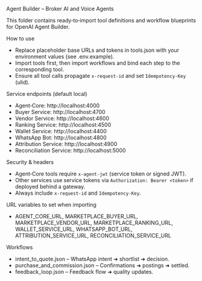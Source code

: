 Agent Builder – Broker AI and Voice Agents

This folder contains ready‑to‑import tool definitions and workflow blueprints for OpenAI Agent Builder.

How to use
- Replace placeholder base URLs and tokens in tools.json with your environment values (see .env.example).
- Import tools first, then import workflows and bind each step to the corresponding tool.
- Ensure all tool calls propagate `x-request-id` and set `Idempotency-Key` (ulid).

Service endpoints (default local)
- Agent‑Core: http://localhost:4000
- Buyer Service: http://localhost:4700
- Vendor Service: http://localhost:4600
- Ranking Service: http://localhost:4500
- Wallet Service: http://localhost:4400
- WhatsApp Bot: http://localhost:4800
- Attribution Service: http://localhost:4900
- Reconciliation Service: http://localhost:5000

Security & headers
- Agent‑Core tools require `x-agent-jwt` (service token or signed JWT).
- Other services use service tokens via `Authorization: Bearer <token>` if deployed behind a gateway.
- Always include `x-request-id` and `Idempotency-Key`.

URL variables to set when importing
- AGENT_CORE_URL, MARKETPLACE_BUYER_URL, MARKETPLACE_VENDOR_URL, MARKETPLACE_RANKING_URL, WALLET_SERVICE_URL, WHATSAPP_BOT_URL, ATTRIBUTION_SERVICE_URL, RECONCILIATION_SERVICE_URL

Workflows
- intent_to_quote.json – WhatsApp intent ➜ shortlist ➜ decision.
- purchase_and_commission.json – Confirmations ➜ postings ➜ settled.
- feedback_loop.json – Feedback flow ➜ quality updates.

